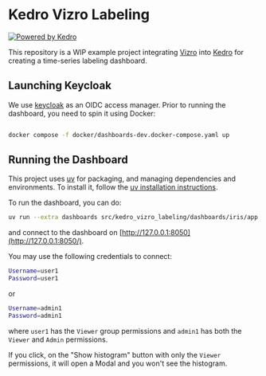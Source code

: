 # Kedro Vizro Labeling

[![Powered by Kedro](https://img.shields.io/badge/powered_by-kedro-ffc900?logo=kedro)](https://kedro.org)

This repository is a WIP example project integrating [Vizro](https://vizro.mckinsey.com/) into [Kedro](https://kedro.org/) for creating a time-series labeling dashboard.

## Launching Keycloak

We use [keycloak](https://www.keycloak.org/) as an OIDC access manager. Prior to running the dashboard, you need to spin it using Docker:

```bash

docker compose -f docker/dashboards-dev.docker-compose.yaml up
```

## Running the Dashboard

This project uses [uv](https://docs.astral.sh/uv/) for packaging, and managing dependencies and environments.
To install it, follow the [uv installation instructions](https://docs.astral.sh/uv/getting-started/installation/).

To run the dashboard, you can do:

```bash
uv run --extra dashboards src/kedro_vizro_labeling/dashboards/iris/app.py
```

and connect to the dashboard on [http://127.0.0.1:8050](http://127.0.0.1:8050/).

You may use the following credentials to connect:

```bash
Username=user1
Password=user1
```

or

```bash
Username=admin1
Password=admin1
```

where `user1` has the `Viewer` group permissions and `admin1` has both the `Viewer` and `Admin` permissions.

If you click, on the "Show histogram" button with only the `Viewer` permissions, it will open a Modal and you won't see the histogram.
